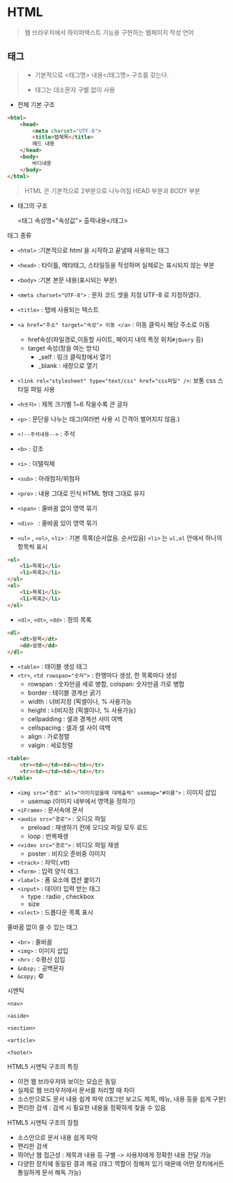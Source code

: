 # HTML

> 웹 브라우저에서 하이퍼텍스트 기능을 구현하는 웹페이지 작성 언어



## 태그

> - 기본적으로 <태그명> 내용</태그명> 구조를 갖는다.
>
> - 태그는 대소문자 구별 없이 사용



- 전체 기본 구조

``` html
<html>
    <head> 
        <meta charset="UTF-8">
        <title>탭제목</title>
        헤드 내용
    </head>
    <body>
        바디내용
    </body>
</html>
```

>HTML 은 기본적으로 2부분으로 나누어짐 HEAD 부분과 BODY 부분



- 태그의 구조 

  <태그 속성명="속성값"> 출력내용</태그>



태그 종류

- `<html>` :기본적으로 html 을 시작하고 끝낼때 사용하는 태그

- `<head>` : 타이틀, 메타태그, 스타일등을 작성하며 실제로는 표시되지 않는 부분

- `<body>` :기본 본문 내용(표시되는 부분)

- `<meta charset="UTF-8">` : 문자 코드 셋을 지정 UTF-8 로 지정하였다.

- `<title>` : 탭에 사용되는 텍스트 

- `<a href="주소" target="속성"> 이동 </a>` : 이동 클릭시 해당 주소로 이동
  - href속성(파일경로,이동할 사이트, 페이지 내의 특정 위치`#jQuery` 등)
  - target 속성(창을 여는 방식)
    - _self : 링크 클릭창에서 열기
    - _blank : 새창으로 열기
- `<link rel="stylesheet" type="text/css" href="css파일" />`:  보통 css 스타일 파일 사용
- `<h숫자>` : 제목 크기별 1~6 작을수록 큰 글자
- `<p>` : 문단을 나누는 태그(여러번 사용 시 간격이 벌어지지 않음.)
- `<!--주석내용-->` : 주석
- `<b>` : 강조
- `<i>` : 이탤릭체
- `<sub>` : 아래첨자/위첨자
- `<pre>` : 내용 그대로 인식 HTML 형태 그대로 유지
- `<span>` :  줄바꿈 없이 영역 묶기
- `<div> ` : 줄바꿈 있이 영역 묶기
- `<ul>` , `<ol>`, `<li>` : 기본 목록(순서없음. 순서있음) `<li>` 는 `ul,ol` 안에서 하나의 항목씩 표시

``` html
<ul>
    <li>목록1</li>
    <li>목록2</li>
</ul>
<ol>
    <li>목록1</li>
    <li>목록2</li>
</ol>
```

- `<dl>`, `<dt>`, `<dd>` : 정의 목록

``` html
<dl>
    <dt>항목</dt>
    <dd>설명</dd>
</dl>
```

- `<table>` : 태이블 생성 태그
- `<tr>`, `<td rowspan="숫자">` : 한행마다 생성, 한 목록마다 생성
  - rowspan : 숫자만큼 세로 병합, colspan: 숫자만큼 가로 병합
  - border : 테이블 경계선 굵기
  - width : 너비지정 (픽셀이나, % 사용가능
  - height : 너비지정 (픽셀이나, % 사용가능)
  - cellpadding : 셀과 경계선 사이 여백
  - cellspacing : 셀과 셀 사이 여백
  - align : 가로정렬
  - valgin : 세로정렬

``` html
<table>
    <tr><td></td><td></td></tr>
    <tr><td></td><td></td></tr>
</table>
```

- `<img src="경로" alt="이미지없을때 대체출력" usemap="#이름">` : 이미지 삽입
  - usemap (이미지 내부에서 영역을 정하기)
- `<iFrame>` : 문서속에 문서
- `<audio src="경로">` : 오디오 파일
  - preload : 재생하기 전에 오디오 파일 모두 로드
  - loop : 반복재생
- `<video src="경로">` : 비디오 파일 재생
  - poster : 비지오 준비중 이미지
- `<track>` : 자막(.vtt)
- `<form>` : 입력 양식 태그
- `<label>` : 폼 요소에 캡션 붙이기
- `<input>` : 데이터 입력 받는 태그
  - type : radio , checkbox
  - size
- `<slect>` : 드롭다운 목록 표시







줄바꿈 없이 쓸 수 있는 태그

- `<br>` : 줄바꿈
- `<img>` : 이미지 삽입
- `<hr>` : 수평선 삽입
- `&nbsp;` : 공백문자
- `&copy;` &copy;



시멘틱

`<nav>`

`<aside>`

`<section>`

`<article>`

`<footer>`



HTML5 시멘틱 구조의 특징
 - 이전 웹 브라우저와 보이는 모습은 동일 
 - 실제로 웹 브라우저에서 문서를 처리할 때 차이
 - 소스만으로도 문서 내용 쉽게 파악 (태그만 보고도 제목, 메뉴, 내용 등을 쉽게 구분)
 - 편리한 검색 : 검색 시 필요한 내용을 정확하게 찾을 수 있음

 HTML5 시멘틱 구조의 장점
 - 소스만으로 문서 내용 쉽게 파악
 - 편리한 검색
 - 뛰어난 웹 접근성 : 제목과 내용 등 구별 -> 사용자에게 정확한 내용 전달 가능
 - 다양한 장치에 동일된 결과 제공 (태그 역할이 정해져 있기 때문에 어떤 장치에서든 통일하게 문서 해독 가능)



